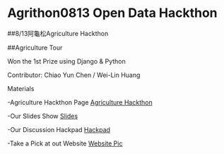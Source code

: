 # Agrithon0813 Open Data Hackthon

##8/13阿龜松Agriculture Hackthon

##Agriculture Tour 

Won the 1st Prize using Django & Python

Contributor: Chiao Yun Chen / Wei-Lin Huang


Materials


-Agriculture Hackthon Page  [Agriculture Hackthon](http://2016.agrithon.tw/)

-Our Slides Show [Slides](https://drive.google.com/open?id=0B158iGrlsSveX1IxaFFCcXRJUFE)

-Our Discussion Hackpad [Hackpad](https://agrithon.hackpad.com/7.GoGo-Bingo-Go-tXN0bTbnNjK)

-Take a Pick at out Website [Website Pic](https://hackpad-attachments.imgix.net/agrithon.hackpad.com_tXN0bTbnNjK_p.640300_1471083404325_%E8%9E%A2%E5%B9%95%E5%BF%AB%E7%85%A7%202016-08-13%20%E4%B8%8B%E5%8D%886.15.33.png?fit=max&w=882
)
